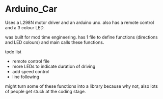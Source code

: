 # Arduino_Car
Uses a L298N motor driver and an arduino uno. 
also has a remote control and a 3 colour LED. 

was built for mod time engineering. 
has 1 file to define functions (directions and LED colours) 
and main calls these functions. 

todo list 
- remote control file 
- more LEDs to indicate duration of driving 
- add speed control
- line following

might turn some of these functions into a library because why not, also lots of people get stuck at the coding stage.
